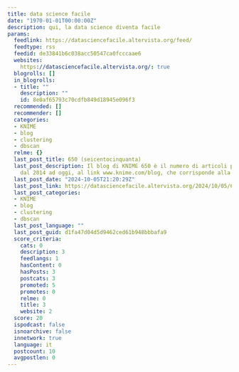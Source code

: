 ```yaml
---
title: data science facile
date: "1970-01-01T00:00:00Z"
description: qui, la data science diventa facile
params:
  feedlink: https://datasciencefacile.altervista.org/feed/
  feedtype: rss
  feedid: de33841b6c038acc50547ca0fcccaae6
  websites:
    https://datasciencefacile.altervista.org/: true
  blogrolls: []
  in_blogrolls:
  - title: ""
    description: ""
    id: 8e0af65793c70cdfb849d18945e096f3
  recommended: []
  recommender: []
  categories:
  - KNIME
  - blog
  - clustering
  - dbscan
  relme: {}
  last_post_title: 650 (seicentocinquanta)
  last_post_description: Il blog di KNIME 650 è il numero di articoli pubblicati,
    dal 2014 ad oggi, al link www.knime.com/blog, che corrisponde alla pagina del
  last_post_date: "2024-10-05T21:20:29Z"
  last_post_link: https://datasciencefacile.altervista.org/2024/10/05/650-seicentocinquanta/
  last_post_categories:
  - KNIME
  - blog
  - clustering
  - dbscan
  last_post_language: ""
  last_post_guid: d1fa47d04d5d9462ced61b948bbbafa9
  score_criteria:
    cats: 0
    description: 3
    feedlangs: 1
    hasContent: 0
    hasPosts: 3
    postcats: 3
    promoted: 5
    promotes: 0
    relme: 0
    title: 3
    website: 2
  score: 20
  ispodcast: false
  isnoarchive: false
  innetwork: true
  language: it
  postcount: 10
  avgpostlen: 0
---
```

